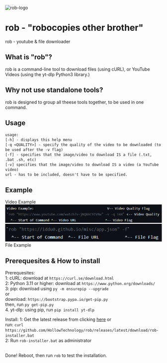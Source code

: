 ![rob-logo](assets/favicon/rob-logo.ico)
# rob - "robocopies other brother"
rob - youtube &amp; file downloader

## What is "rob"?
rob is a command-line tool to download files (using cURL), or YouTube Videos (using the yt-dlp Python3 library.)

## Why not use standalone tools?
rob is designed to group all theese tools together, to be used in one command.

## Usage
```
usage:
[-h] - displays this help menu
[-q <QUALITY>] - specify the quality of the video to be downloaded (to be used after the -v flag) 
[-f] - specifies that the image/video to download IS a file (.txt, .bat .sh, etc)
[-v] specifies that the image/video to download IS a video (a YouTube video)
url - has to be included, doesn't have to be specified.
```
## Example
Video Example<br>
![rob-video-example](assets/screenshots/rob-video-example.png)
![rob-video-example](assets/screenshots/rob-file-example.png)<br>
File Example

## Prerequesites & How to install

Prerequesites:<br>
1: cURL: download at `https://curl.se/download.html`<br>
2: Python 3.11 or higher: download at `https://www.python.org/downloads/`<br>
3: pip: download using `py -m ensurepip --upgrade`<br>
or<br>
download: `https://bootstrap.pypa.io/get-pip.py`<br>
then, run `py get-pip.py`<br>
4. yt-dlp: using pip, run `pip install yt-dlp`<br>

Install:
1: Get the latest release from clicking [here](https://github.com/HollowTechnology/rob/releases/latest/download/rob-installer.bat) or<br>
run: `curl https://github.com/HollowTechnology/rob/releases/latest/download/rob-installer.bat`<br>
2: Run `rob-installer.bat` as administrator<br><br>

Done! Reboot, then run `rob` to test the installation.
